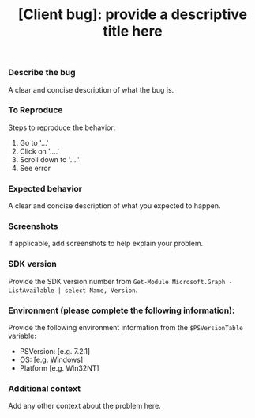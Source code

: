 ﻿---
name: Client bug report
about: Report an issue that is caused by the SDK
title: "[Client bug]: provide a descriptive title here"
labels: client bug
assignees: ''

---

### **Describe the bug**

A clear and concise description of what the bug is.

### **To Reproduce**

Steps to reproduce the behavior:

1. Go to '...'
2. Click on '....'
3. Scroll down to '....'
4. See error

### **Expected behavior**

A clear and concise description of what you expected to happen.

### **Screenshots**

If applicable, add screenshots to help explain your problem.

### **SDK version**

Provide the SDK version number from `Get-Module Microsoft.Graph -ListAvailable | select Name, Version`.

### **Environment (please complete the following information):**

Provide the following environment information from the `$PSVersionTable` variable:

- PSVersion: [e.g. 7.2.1]
- OS: [e.g. Windows]
- Platform [e.g. Win32NT]

### **Additional context**

Add any other context about the problem here.
